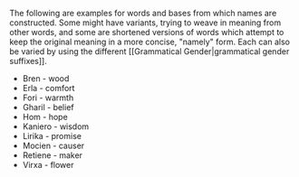 The following are examples for words and bases from which names are constructed. Some might have variants, trying to weave in meaning from other words, and some are shortened versions of words which attempt to keep the original meaning in a more concise, "namely" form. Each can also be varied by using the different [[Grammatical Gender|grammatical gender suffixes]].

* Bren - wood
* Erla - comfort
* Fori - warmth
* Gharil - belief
* Hom - hope
* Kaniero - wisdom
* Lirika - promise
* Mocien - causer
* Retiene - maker
* Virxa - flower